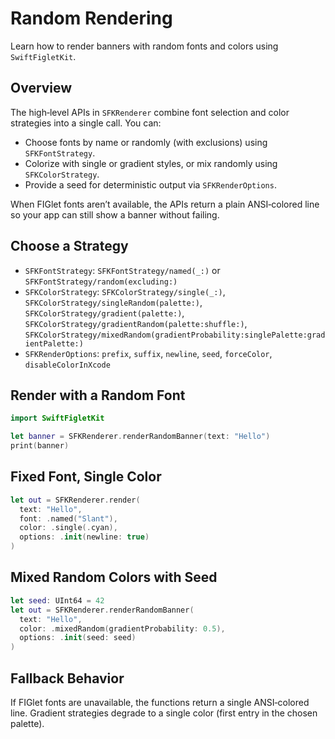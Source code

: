 # Random Rendering

Learn how to render banners with random fonts and colors using `SwiftFigletKit`.

## Overview

The high‑level APIs in `SFKRenderer` combine font selection and color strategies into a single
call. You can:

- Choose fonts by name or randomly (with exclusions) using `SFKFontStrategy`.
- Colorize with single or gradient styles, or mix randomly using `SFKColorStrategy`.
- Provide a seed for deterministic output via `SFKRenderOptions`.

When FIGlet fonts aren’t available, the APIs return a plain ANSI‑colored line so your app can still
show a banner without failing.

## Choose a Strategy

- `SFKFontStrategy`: `SFKFontStrategy/named(_:)` or `SFKFontStrategy/random(excluding:)`
- `SFKColorStrategy`: `SFKColorStrategy/single(_:)`,
  `SFKColorStrategy/singleRandom(palette:)`, `SFKColorStrategy/gradient(palette:)`,
  `SFKColorStrategy/gradientRandom(palette:shuffle:)`,
  `SFKColorStrategy/mixedRandom(gradientProbability:singlePalette:gradientPalette:)`
- `SFKRenderOptions`: `prefix`, `suffix`, `newline`, `seed`, `forceColor`, `disableColorInXcode`

## Render with a Random Font

```swift
import SwiftFigletKit

let banner = SFKRenderer.renderRandomBanner(text: "Hello")
print(banner)
```

## Fixed Font, Single Color

```swift
let out = SFKRenderer.render(
  text: "Hello",
  font: .named("Slant"),
  color: .single(.cyan),
  options: .init(newline: true)
)
```

## Mixed Random Colors with Seed

```swift
let seed: UInt64 = 42
let out = SFKRenderer.renderRandomBanner(
  text: "Hello",
  color: .mixedRandom(gradientProbability: 0.5),
  options: .init(seed: seed)
)
```

## Fallback Behavior

If FIGlet fonts are unavailable, the functions return a single ANSI‑colored line. Gradient
strategies degrade to a single color (first entry in the chosen palette).
